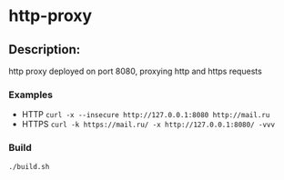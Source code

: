 # http-proxy

## Description:

http proxy deployed on port 8080, proxying http and https requests

### Examples

* HTTP `curl -x --insecure http://127.0.0.1:8080 http://mail.ru`
* HTTPS `curl -k https://mail.ru/ -x http://127.0.0.1:8080/ -vvv`

### Build

`./build.sh`